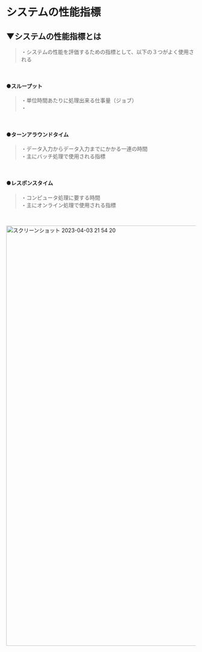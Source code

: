 # システムの性能指標

## ▼システムの性能指標とは
>・システムの性能を評価するための指標として、以下の３つがよく使用される<br>
<br>

#### ●スループット
>・単位時間あたりに処理出来る仕事量（ジョブ）<br>
>・<br>
<br>

#### ●ターンアラウンドタイム
>・データ入力からデータ入力までにかかる一連の時間<br>
>・主にバッチ処理で使用される指標<br>
<br>

#### ●レスポンスタイム
>・コンピュータ処理に要する時間<br>
>・主にオンライン処理で使用される指標<br>
<br>

<img width="1119" alt="スクリーンショット 2023-04-03 21 54 20" src="https://user-images.githubusercontent.com/81621944/229515730-74c94839-3794-456d-a633-f08a8827c3be.png"><br>
<br>
